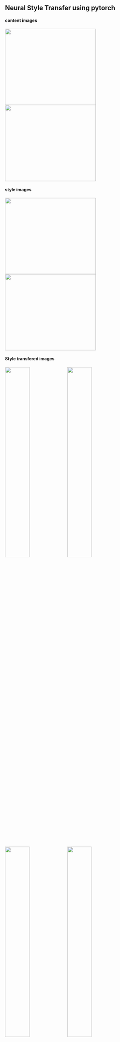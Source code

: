 ## Neural Style Transfer using pytorch


#### content images

<p float="left">
  <img src = https://user-images.githubusercontent.com/48699654/159005895-ef449fb1-c999-455a-9757-4e641bef56be.jpg width= "300" height= "250">
  <img src = https://user-images.githubusercontent.com/48699654/159005904-2a1d2cad-4053-4706-9679-a2f27695a096.jpg width= "300" height= "250">
</p>


#### style images

<p float="left">
  <img src = https://user-images.githubusercontent.com/48699654/159006972-a8ffbed9-2cd8-432b-8c23-19d4722d0f84.jpg width= "300" height= "250">
  <img src = https://user-images.githubusercontent.com/48699654/159006977-dce89a9a-4884-4edd-84c6-e4162963f9e2.jpg width= "300" height= "250">
</p>


#### Style transfered images

<p float="left">
  <img src = https://user-images.githubusercontent.com/48699654/159007143-8769dce6-467e-4469-a38c-ac98f298fbe8.png width= "40%" height= "40%">
  <img src = https://user-images.githubusercontent.com/48699654/159007145-88f7da4b-138b-4e44-8acc-83ba38cb8075.jpeg width= "40%" height= "40%">
</p>

<p float="left">
  <img src = https://user-images.githubusercontent.com/48699654/159007154-0ac6664b-96d4-4951-a396-7fe255a29683.jpeg width= "40%" height= "40%">
  <img src = https://user-images.githubusercontent.com/48699654/159007165-3371a325-6c52-46d6-bd4a-e48e01c392d1.jpeg width= "40%" height= "40%">
</p>



Take a look at [this amazing repo!]
(https://github.com/gordicaleksa/pytorch-neural-style-transfer)


#### Reference
[pytorch tutorial](https://pytorch.org/tutorials/advanced/neural_style_tutorial.html)
